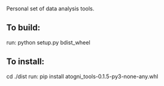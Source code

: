 ### <Readme>
Personal set of data analysis tools.

## To build:
run: python setup.py bdist_wheel

## To install:
cd ./dist
run: pip install atogni_tools-0.1.5-py3-none-any.whl
